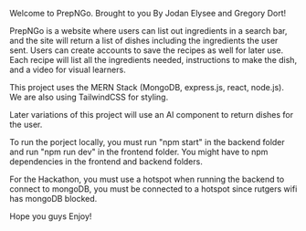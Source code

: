 Welcome to PrepNGo. Brought to you By Jodan Elysee and Gregory Dort!

PrepNGo is a website where users can list out ingredients in a search bar, and the site will return a list of dishes including the ingredients the user sent. Users can create accounts to save the recipes as well for later use. Each recipe will list all the ingredients needed, instructions to make the dish, and a video for visual learners.

This project uses the MERN Stack (MongoDB, express.js, react, node.js). We are also using TailwindCSS for styling.

Later variations of this project will use an AI component to return dishes for the user.

To run the porject locally, you must run "npm start" in the backend folder and run "npm run dev" in the frontend folder. You might have to npm dependencies in the frontend and backend folders. 

For the Hackathon, you must use a hotspot when running the backend to connect to mongoDB, you must be connected to a hotspot since rutgers wifi has mongoDB blocked. 

Hope you guys Enjoy!
